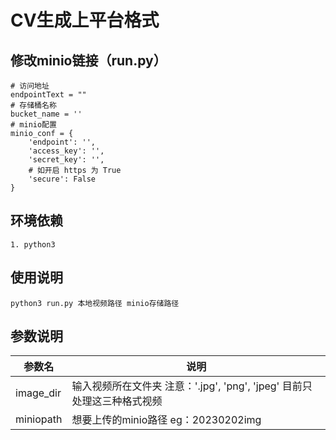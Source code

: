 # CV生成上平台格式

## 修改minio链接（run.py）
```
# 访问地址
endpointText = ""
# 存储桶名称
bucket_name = ''
# minio配置
minio_conf = {
    'endpoint': '',
    'access_key': '',
    'secret_key': '',
    # 如开启 https 为 True
    'secure': False
}
```

## 环境依赖
```
1. python3
```
## 使用说明
```shell
python3 run.py 本地视频路径 minio存储路径
```

## 参数说明
|  参数名   | 说明                                                                   |
|  ----  |----------------------------------------------------------------------|
| image_dir  | 输入视频所在文件夹 注意：'.jpg', 'png', 'jpeg' 目前只处理这三种格式视频                      |
| miniopath  | 想要上传的minio路径 eg：20230202img |

    

